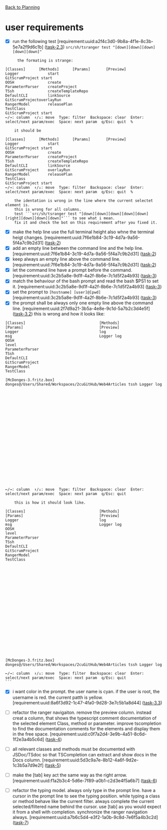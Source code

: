 <!--
SPDX-License-Identifier: AGPL-3.0-only + AI-GPL-Addendum
Copyright (c) 2025 The Web4Articles Authors
Copyleft: See AGPLv3 (./LICENSE) and AI-GPL Addendum (./AI-GPL.md)
Backlinks: /LICENSE , /AI-GPL.md
Use of `scrum.pmo` roles/process docs with AI is subject to AI-GPL copyleft unless dual-licensed.
-->

[Back to Planning](./planning.md)

# user requirements

- [x] run the following test [requirement:uuid:a2f4c3d0-9b8a-4f1e-8c3b-5e7a2f9d6c1b] ([task-2.3](./task-2.3-developer-fix-selected-row-indentation.md))
        ```src/sh/tsranger test "[down][down][down][down][down]" ```

        the formating is strange:
```
[Classes]      [Methods]      [Params]       [Preview]           
Logger             start                                 GitScrumProject start   
OOSH               create                                                                     
ParameterParser    createProject                                                              
TSsh               createTemplateRepo                                                         
DefaultCLI         linkSource                                                                 
GitScrumProjectoverlayRun                                                                 
RangerModel        releasePlan                                                                
TestClass                                                                                              
GitScrumProject start
←/→: column  ↑/↓: move  Type: filter  Backspace: clear  Enter: select/next param/exec  Space: next param  q/Esc: quit  %                                                    
```

        it should be
```
[Classes]      [Methods]      [Params]       [Preview]           
Logger             start                                 GitScrumProject start   
OOSH               create                                                                     
ParameterParser    createProject                                                              
TSsh               createTemplateRepo                                                         
DefaultCLI         linkSource                                                                 
GitScrumProject    overlayRun                                                                 
RangerModel        releasePlan                                                                
TestClass                                                                                              
GitScrumProject start
←/→: column  ↑/↓: move  Type: filter  Backspace: clear  Enter: select/next param/exec  Space: next param  q/Esc: quit  %                                                    
```

        the identation is wrong in the line where the current selectet element is.
        this is wrong for all columns.
        test ```src/sh/tsranger test "[down][down][down][down][down][right][down][down][down]"``` to see what i mean.
        fix it and check the bot on this requirement after you fixed it.

- [x] make the help line use the full terminal height also whne the terminal heigt changes. [requirement:uuid:7f6e1b84-3c19-4d7a-9a56-5f4a7c9b2d31] ([task-2](./task-2.1-developer-footer-height-and-spacing.md))
- [x] add an empty line between the command line and the help line. [requirement:uuid:7f6e1b84-3c19-4d7a-9a56-5f4a7c9b2d31] ([task-2](./task-2.1-developer-footer-height-and-spacing.md))
- [x] keep always an empty line above the command line. [requirement:uuid:7f6e1b84-3c19-4d7a-9a56-5f4a7c9b2d31] ([task-2](./task-2.1-developer-footer-height-and-spacing.md))
- [x] let the command line have a prompt before the command.  [requirement:uuid:3c2b5a8e-9d1f-4a2f-8b6e-7c1d5f2a4b93] ([task-3](./task-3.1-developer-command-prompt-ps1.md))
- [x] match the behaviour of the bash prompt and read the bash $PS1 to set it. [requirement:uuid:3c2b5a8e-9d1f-4a2f-8b6e-7c1d5f2a4b93] ([task-3](./task-3.1-developer-command-prompt-ps1.md))
- [x] set the prompt to ```[hostname] [user]@[pwd]``` [requirement:uuid:3c2b5a8e-9d1f-4a2f-8b6e-7c1d5f2a4b93] ([task-3](./task-3.1-developer-command-prompt-ps1.md))
- [x] the prompt shall be always only one empty line above the command line. [requirement:uuid:2f7d9a21-3b5a-4e8e-9c1d-5a7b2c3d4e5f] ([task-3.2](./task-3.2-developer-prompt-spacing.md))
        this is wrong and how it looks like:
```
[Classes]                                 [Methods]                                 [Params]                                  [Preview]                                 
Logger                                    log                                       msg                                       Logger log                                
OOSH                                                                                level                                                                               
ParameterParser                                                                                                                                                         
TSsh                                                                                                                                                                    
DefaultCLI                                                                                                                                                              
GitScrumProject                                                                                                                                                         
RangerModel                                                                                                                                                             
TestClass                                                                                                                                                               

[McDonges-3.fritz.box] donges@/Users/Shared/Workspaces/2cuGitHub/Web4Articles tssh Logger log























←/→: column  ↑/↓: move  Type: filter  Backspace: clear  Enter: select/next param/exec  Space: next param  q/Esc: quit                                                    
```


        this is how it should look like.
```
[Classes]                                 [Methods]                                 [Params]                                  [Preview]                                 
Logger                                    log                                       msg                                       Logger log                                
OOSH                                                                                level                                                                               
ParameterParser                                                                                                                                                         
TSsh                                                                                                                                                                    
DefaultCLI                                                                                                                                                              
GitScrumProject                                                                                                                                                         
RangerModel                                                                                                                                                             
TestClass                                                                                                                                                               






















[McDonges-3.fritz.box] donges@/Users/Shared/Workspaces/2cuGitHub/Web4Articles tssh Logger log

←/→: column  ↑/↓: move  Type: filter  Backspace: clear  Enter: select/next param/exec  Space: next param  q/Esc: quit                                                    ```
```

- [x] i want color in the prompt. the user name is cyan. if the user is root, the username is red. the current patth is yellow. [requirement:uuid:8a6f3d92-1c47-4fa0-9d28-3e7c5b1a8d44] ([task-3.3](./task-3.3-developer-prompt-colors.md))
- [ ] refactor the ranger navigaiton. remove the preview column. instead creat a column, that shows the typescript comment documentation of the selected element Class, method or parameter. improve tscompletion to find the documentation comments for the elements and display them in the free space. [requirement:uuid:c0f7a2d4-3e9b-4a51-8c6d-1f2e3a4b5c6d] ([task-4](./task-4.md))

- [ ] all relevant classes and methods must be documented with JSDoc/TSdoc so that TSCompletion can extract and show docs in the Docs column. [requirement:uuid:5d3c9a7e-8b12-4a6f-9d2e-1c3b5a7d9e2f] ([task-5](./task-5.md))
- [ ] make the [tab] key act the same way as the right arrow. [requirement:uuid:f1a2b3c4-5d6e-7f89-a0b1-c2d3e4f5a6b7] ([task-6](./task-6.md))
- [ ] refactor the typing model. always only type in the prompt line. have a cursor in the prompt line to see the typing position. while typing a class or method behave like the current filter. always complete the current selected/filtered name behind the cursor. use [tab] as you would expect it from a shell with completion. synchronize the ranger navigation always.  [requirement:uuid:a7b6c5d4-e3f2-1a0b-9c8d-7e6f5a4b3c2d] ([task-7](./task-7.md))  
  
  
   
